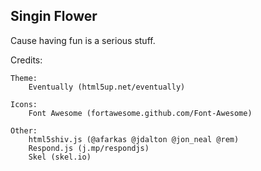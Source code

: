 ## Singin Flower

Cause having fun is a serious stuff.


Credits:

    Theme:
        Eventually (html5up.net/eventually)

	Icons:
		Font Awesome (fortawesome.github.com/Font-Awesome)

	Other:
		html5shiv.js (@afarkas @jdalton @jon_neal @rem)
		Respond.js (j.mp/respondjs)
		Skel (skel.io)